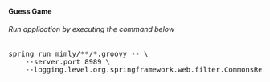 #### Guess Game

###### Run application by executing the command below
<pre>
spring run mimly/**/*.groovy -- \
    --server.port 8989 \
    --logging.level.org.springframework.web.filter.CommonsRequestLoggingFilter=DEBUG
</pre>
